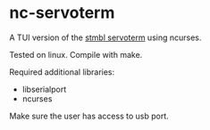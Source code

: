 # nc-servoterm

A TUI version of the [stmbl servoterm](https://github.com/rene-dev/stmbl) using
ncurses.

Tested on linux. Compile with make.

Required additional libraries:
* libserialport
* ncurses

Make sure the user has access to usb port.


